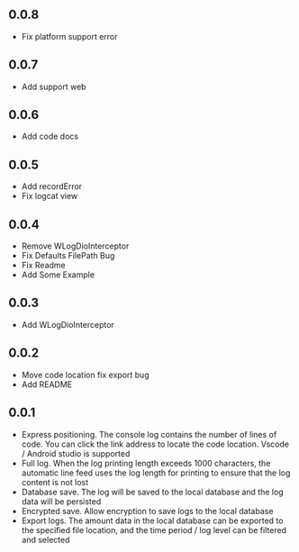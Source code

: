## 0.0.8

- Fix platform support error

## 0.0.7

- Add support web

## 0.0.6

- Add code docs

## 0.0.5

- Add recordError
- Fix logcat view

## 0.0.4

- Remove WLogDioInterceptor
- Fix Defaults FilePath Bug
- Fix Readme
- Add Some Example

## 0.0.3

- Add WLogDioInterceptor

## 0.0.2

- Move code location fix export bug
- Add README

## 0.0.1

- Express positioning. The console log contains the number of lines of code. You can click the link address to locate the code location. Vscode / Android studio is supported
- Full log. When the log printing length exceeds 1000 characters, the automatic line feed uses the log length for printing to ensure that the log content is not lost
- Database save. The log will be saved to the local database and the log data will be persisted
- Encrypted save. Allow encryption to save logs to the local database
- Export logs. The amount data in the local database can be exported to the specified file location, and the time period / log level can be filtered and selected
